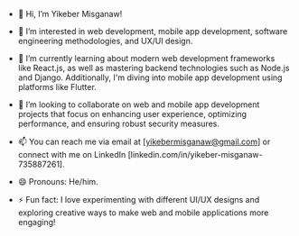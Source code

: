 - 👋 Hi, I’m Yikeber Misganaw!
  
- 👀 I’m interested in web development, mobile app development, software engineering methodologies, and UX/UI design.
  
- 🌱 I’m currently learning about modern web development frameworks like React.js, as well as mastering backend technologies such as Node.js and Django. Additionally, I'm diving into mobile app development using platforms like Flutter.
  
- 💞️ I’m looking to collaborate on web and mobile app development projects that focus on enhancing user experience, optimizing performance, and ensuring robust security measures.
  
- 📫 You can reach me via email at [yikebermisganaw@gmail.com] or connect with me on LinkedIn [linkedin.com/in/yikeber-misganaw-735887261].
  
- 😄 Pronouns: He/him.
  
- ⚡ Fun fact: I love experimenting with different UI/UX designs and exploring creative ways to make web and mobile applications more engaging!
